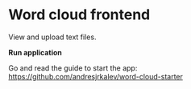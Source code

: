 # Word cloud frontend

View and upload text files.

**Run application**

Go and read the guide to start the app: https://github.com/andresjrkalev/word-cloud-starter
